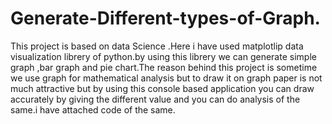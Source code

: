 # Generate-Different-types-of-Graph.
This project is based on data Science .Here i have  used matplotlip data visualization librery of python.by using this librery we can generate simple graph ,bar graph and pie chart.The reason behind this project is sometime we use graph for mathematical analysis but to draw it on graph paper is not much attractive but by using this console based application you can draw accurately by giving the different value and you can do analysis of the same.i have attached code of the same.
